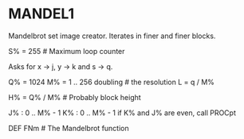 # MANDEL1

Mandelbrot set image creator.
Iterates in finer and finer blocks.

S% = 255 # Maximum loop counter

Asks for x -> j, y -> k and s -> q.

Q% = 1024
M% = 1 .. 256 doubling # the resolution
  L = q / M%

  H% = Q% / M% # Probably block height

  J% : 0 .. M% - 1
    K% : 0 .. M% - 1
      if K% and J% are even, call PROCpt

DEF FNm # The Mandelbrot function
